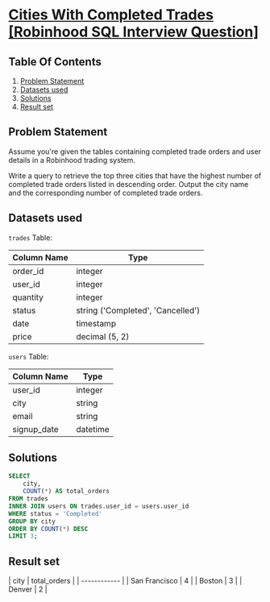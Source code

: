 # [Cities With Completed Trades [Robinhood SQL Interview Question]](https://datalemur.com/questions/completed-trades)

## Table Of Contents
1. [Problem Statement]()
2. [Datasets used]()
3. [Solutions]()
4. [Result set]()

## Problem Statement

Assume you're given the tables containing completed trade orders and user details in a Robinhood trading system.

Write a query to retrieve the top three cities that have the highest number of completed trade orders listed in descending order. Output the city name and the corresponding number of completed trade orders.

## Datasets used

```trades``` Table:

|  Column Name  | Type          |
| ------------- | ------------- |
| order_id | integer |
| user_id | integer |
| quantity | integer |
| status | string ('Completed', 'Cancelled') |
| date | timestamp |
| price | decimal (5, 2) |

```users``` Table:

| Column Name | Type |
| ----------- | ---- |
| user_id | integer |
| city | string |
| email | string |
| signup_date | datetime |

## Solutions

```sql
SELECT
    city,
    COUNT(*) AS total_orders
FROM trades
INNER JOIN users ON trades.user_id = users.user_id
WHERE status = 'Completed'
GROUP BY city
ORDER BY COUNT(*) DESC
LIMIT 3;
```

## Result set

| city | total_orders |
| ------------ |
| San Francisco | 4 |
| Boston | 3 |
| Denver | 2 |